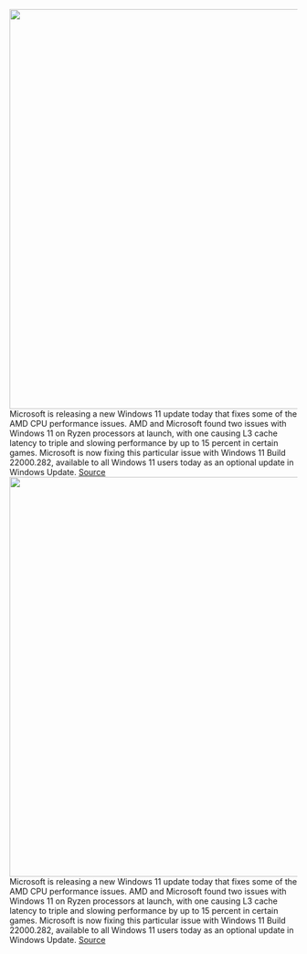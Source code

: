 <img src='https://cdn.vox-cdn.com/thumbor/d5baQQReQsbjNa54lJtDMojrw_0=/0x0:1280x720/1200x800/filters:focal(538x258:742x462)/cdn.vox-cdn.com/uploads/chorus_image/image/70028207/windows11darkmode.0.jpg' width='700px' /><br/>
Microsoft is releasing a new Windows 11 update today that fixes some of the AMD CPU performance issues. AMD and Microsoft found two issues with Windows 11 on Ryzen processors at launch, with one causing L3 cache latency to triple and slowing performance by up to 15 percent in certain games. Microsoft is now fixing this particular issue with Windows 11 Build 22000.282, available to all Windows 11 users today as an optional update in Windows Update.
<a href='https://www.theverge.com/2021/10/21/22732336/microsoft-windows-11-amd-cpu-performance-issues-fix-release'> Source <a/><img src='https://cdn.vox-cdn.com/thumbor/d5baQQReQsbjNa54lJtDMojrw_0=/0x0:1280x720/1200x800/filters:focal(538x258:742x462)/cdn.vox-cdn.com/uploads/chorus_image/image/70028207/windows11darkmode.0.jpg' width='700px' /><br/>
Microsoft is releasing a new Windows 11 update today that fixes some of the AMD CPU performance issues. AMD and Microsoft found two issues with Windows 11 on Ryzen processors at launch, with one causing L3 cache latency to triple and slowing performance by up to 15 percent in certain games. Microsoft is now fixing this particular issue with Windows 11 Build 22000.282, available to all Windows 11 users today as an optional update in Windows Update.
<a href='https://www.theverge.com/2021/10/21/22732336/microsoft-windows-11-amd-cpu-performance-issues-fix-release'> Source <a/>